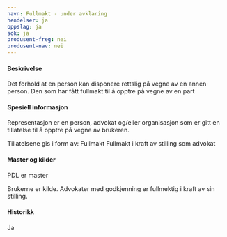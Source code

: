 ```yaml
---
navn: Fullmakt - under avklaring
hendelser: ja
oppslag: ja
sok: ja
produsent-freg: nei
produsent-nav: nei
---
```


#### Beskrivelse

Det forhold at en person kan disponere rettslig på vegne av en annen person. Den som har fått fullmakt til å opptre på vegne av en part

#### Spesiell informasjon

Representasjon er en person, advokat og/eller organisasjon som er gitt en tillatelse til å opptre på vegne av brukeren. 

Tillatelsene gis i form av:
Fullmakt 
Fullmakt i kraft av stilling som advokat

#### Master og kilder

PDL er master

Brukerne er kilde.
Advokater med godkjenning er fullmektig i kraft av sin stilling.

#### Historikk

Ja


